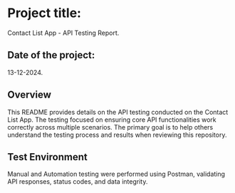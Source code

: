 # Project title: 
Contact List App - API Testing Report.

## Date of the project: 
13-12-2024.

## Overview
This README provides details on the API testing conducted on the Contact List App. The testing focused on ensuring core API functionalities work correctly across multiple scenarios. The primary goal is to help others understand the testing process and results when reviewing this repository.

## Test Environment
Manual and Automation testing were performed using Postman, validating API responses, status codes, and data integrity.
